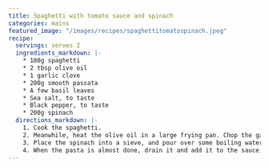 ```yaml
---
title: Spaghetti with tomato sauce and spinach
categories: mains
featured_image: "/images/recipes/spaghettitomatospinach.jpeg"
recipe:
  servings: serves 2
  ingredients_markdown: |-
    * 180g spaghetti
    * 2 tbsp olive oil
    * 1 garlic clove
    * 200g smooth passata
    * A few basil leaves
    * Sea salt, to taste
    * Black pepper, to taste
    * 200g spinach
  directions_markdown: |-
    1. Cook the spaghetti.
    2. Meanwhile, heat the olive oil in a large frying pan. Chop the garlic in half. Add to the pan and cook on a medium-high heat for a few minutes. Add the pasatta and continue to cook on a medium heat, stirring frequently. Add the basil and season with salt and black pepper.
    3. Place the spinach into a sieve, and pour over some boiling water to wilt the leaves.
    4. When the pasta is almost done, drain it and add it to the sauce, along with the spinach. Toss together until the pasta is coated. Serve with extra black pepper on top.
---
```

